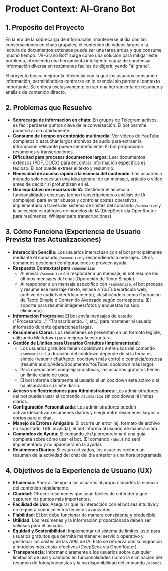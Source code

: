 # Product Context: Al-Grano Bot

## 1. Propósito del Proyecto

En la era de la sobrecarga de información, mantenerse al día con las conversaciones en chats grupales, el contenido de vídeos largos o la lectura de documentos extensos puede ser una tarea ardua y que consume mucho tiempo. "Al-Grano Bot" surge como una solución para mitigar este problema, ofreciendo una herramienta inteligente capaz de condensar información diversa en resúmenes fáciles de digerir, yendo "al grano".

El proyecto busca mejorar la eficiencia con la que los usuarios consumen información, permitiéndoles centrarse en lo esencial sin perder el contexto importante. Se enfoca exclusivamente en ser una herramienta de resumen y análisis de contenido directo.

## 2. Problemas que Resuelve

- **Sobrecarga de información en chats**: En grupos de Telegram activos, es fácil perderse puntos clave de la conversación. El bot permite ponerse al día rápidamente.
- **Consumo de tiempo en contenido multimedia**: Ver vídeos de YouTube completos o escuchar largos archivos de audio para extraer la información relevante puede ser ineficiente. El bot proporciona resúmenes y transcripciones.
- **Dificultad para procesar documentos largos**: Leer documentos extensos (PDF, DOCX) para encontrar información específica es tedioso. El bot puede extraer el texto y resumirlo.
- **Necesidad de acceso rápido a la esencia del contenido**: Los usuarios a menudo solo necesitan una idea general de un mensaje, artículo o vídeo antes de decidir si profundizan en él.
- **Uso equitativo de recursos de IA**: Gestionar el acceso a funcionalidades costosas (como transcripciones o análisis de IA complejos) para evitar abusos y controlar costes operativos, implementado a través del sistema de límites del comando `/summarize` y la selección estratégica de modelos de IA (DeepSeek vía OpenRouter para resúmenes, Whisper para transcripciones).

## 3. Cómo Funciona (Experiencia de Usuario Prevista tras Actualizaciones)

- **Interacción Sencilla**: Los usuarios interactúan con el bot principalmente mediante el comando `/summarize` y respondiendo a mensajes. Otros comandos gestionan configuraciones o proveen ayuda.
- **Respuesta Contextual para `/summarize`**:
  - Al enviar `/summarize` sin responder a un mensaje, el bot resume los últimos mensajes del chat (Operación de Texto Simple).
  - Al responder a un mensaje específico con `/summarize`, el bot procesa y resume ese mensaje (texto, enlace a YouTube/artículo web, archivo de audio/video/documento), clasificándolo como Operación de Texto Simple o Contenido Avanzado según corresponda. (El soporte para resumir imágenes/fotos y encuestas ha sido eliminado).
- **Información Progresiva**: El bot envía mensajes de estado ("Procesando...", "Transcribiendo...", etc.) para mantener al usuario informado durante operaciones largas.
- **Resúmenes Claros**: Los resúmenes se presentan en un formato legible, utilizando Markdown para mejorar la estructura.
- **Gestión de Límites para Usuarios Gratuitos (Implementada)**:
  - Los usuarios gratuitos tienen cooldowns entre usos del comando `/summarize`. La duración del cooldown depende de si la tarea es simple (resumir chat/texto: cooldown más corto) o compleja/costosa (resumir audio/video/documento/YouTube: cooldown más largo).
  - Para operaciones complejas/costosas, los usuarios gratuitos tienen un límite diario de usos.
  - El bot informa claramente al usuario si un cooldown está activo o si ha alcanzado su límite diario.
- **Acceso sin Restricciones para Administradores**: Los administradores del bot pueden usar el comando `/summarize` sin cooldowns ni límites diarios.
- **Configuración Personalizada**: Los administradores pueden activar/desactivar resúmenes diarios y elegir entre resúmenes largos o cortos para el chat.
- **Manejo de Errores Amigable**: Si ocurre un error (ej. formato de archivo no soportado, URL inválida), el bot informa al usuario de manera clara.
- **Comandos de Ayuda**: El comando `/help` proporcionará una guía completa sobre cómo usar el bot. (El comando `/about` no será implementado y no aparecerá en la ayuda).
- **Resúmenes Diarios**: Si están activados, los usuarios reciben un resumen de la actividad del chat del día anterior a una hora programada.

## 4. Objetivos de la Experiencia de Usuario (UX)

- **Eficiencia**: Ahorrar tiempo a los usuarios al proporcionarles la esencia del contenido rápidamente.
- **Claridad**: Ofrecer resúmenes que sean fáciles de entender y que capturen los puntos más importantes.
- **Facilidad de Uso**: Asegurar que la interacción con el bot sea intuitiva y no requiera conocimientos técnicos avanzados.
- **Fiabilidad**: El bot debe funcionar de manera consistente y predecible.
- **Utilidad**: Los resúmenes y la información proporcionada deben ser valiosos para el usuario.
- **Equidad y Sostenibilidad**: Implementar un sistema de límites justo para usuarios gratuitos que permita mantener el servicio operativo y gestionar los costes de las APIs de IA. Esto se refuerza con la migración a modelos más costo-efectivos (DeepSeek vía OpenRouter).
- **Transparencia**: Informar claramente a los usuarios sobre cualquier limitación de uso y cambios en funcionalidades (como la eliminación del resumen de fotos/encuestas y la no disponibilidad del comando `/about`).

